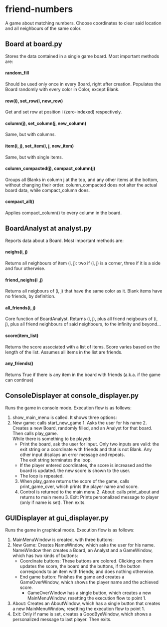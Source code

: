# friend-numbers

A game about matching numbers. Choose coordinates to clear said location and all neighbours of the same color.

Board at board.py
---
Stores the data contained in a single game board. Most important methods are:
#### random_fill
Should be used only once in every Board, right after creation. Populates the Board randomly with every color in Color, except Blank.
#### row(i), set_row(i, new_row)
Get and set row at position i (zero-indexed) respectively.
#### column(j), set_column(j, new_column)
Same, but with columns.
#### item(i, j), set_item(i, j, new_item)
Same, but with single items.
#### column_compacted(j), compact_column(j)
Groups all Blanks in column j at the top, and any other items at the bottom, without changing their order. column_compacted does not alter the actual board data, while compact_column does.
#### compact_all()
Applies compact_column() to every column in the board.

BoardAnalyst at analyst.py
---
Reports data about a Board. Most important methods are:
#### neighs(i, j)
Returns all neighbours of item (i, j): two if (i, j) is a corner, three if it is a side and four otherwise.
#### friend_neighs(i ,j)
Returns all neigbours of (i, j) that have the same color as it. Blank items have no friends, by definition.
#### all_friends(i, j)
Core function of BoardAnalyst. Returns (i, j), plus all friend neigbours of (i, j), plus all friend neighbours of said neighbours, to the infinity and beyond...
#### score(item_list)
Returns the score associated with a list of items. Score varies based on the length of the list. Assumes all items in the list are friends.
#### any_friends()
Returns True if there is any item in the board with friends (a.k.a. if the game can continue)

ConsoleDisplayer at console_displayer.py
---
Runs the game in console mode. Execution flow is as follows:

1. show_main_menu is called. It shows three options:
  1. New game: calls start_new_game
    1. Asks the user for his name
    2. Creates a new Board, randomly filled, and an Analyst for that board. Then calls play_game.  
       While there is something to be played:
       * Print the board, ask the user for input. Only two inputs are valid: the exit string or a coordinate with friends and that is not Blank. Any other input displays an error message and repeats.  
       The exit string terminates the loop.
       * If the player entered coordinates, the score is increased and the board is updated. the new score is shown to the user.
       * The loop is repeated.
        3. When play_game returns the score of the game, calls print_game_over, which prints the player name and score.
        4. Control is returned to the main menu
    2. About: calls print_about and returns to main menu
    3. Exit: Prints personalized message to player (only if name is set). Then exits.

GUIDisplayer at gui_displayer.py
---
Runs the game in graphical mode. Execution flow is as follows:

1. MainMenuWindow is created, with three buttons:
 1. New Game: Creates NameWindow, which asks the user for his name. NameWindow then creates a Board, an Analyst and a GameWindow, which has two kinds of buttons:
    * Coordinate buttons: These buttons are colored. Clicking on them updates the score, the board and the buttons, if the button corresponds to an item with friends; and does nothing otherwise.
    * End game button: Finishes the game and creates a GameOverWindow, which shows the player name and the achieved score.
      * GameOverWindow has a single button, which creates a new MainMenuWindow, resetting the execution flow to point 1.
  2. About: Creates an AboutWindow, which has a single button that creates a new MainMenuWindow, resetting the execution flow to point 1.
  3. Exit: Only if name is set, creates a GoodByeWindow, which shows a personalized message to last player. Then exits.
